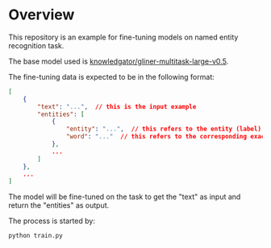 # Overview

This repository is an example for fine-tuning models on named entity recognition task.

The base model used is [knowledgator/gliner-multitask-large-v0.5]('https://huggingface.co/knowledgator/gliner-multitask-large-v0.5').

The fine-tuning data is expected to be in the following format:
```json
[
    {
        "text": "...",  // this is the input example
        "entities": [
            {
                "entity": "...",  // this refers to the entity (label) name in the input
                "word": "..."  // this refers to the corresponding exact entity (label) string in the input
            },
            ...
        ]
    },
    ...
]
```
The model will be fine-tuned on the task to get the "text" as input and return the "entities" as output.

The process is started by:

```
python train.py
```
